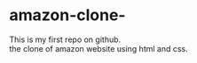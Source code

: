 # amazon-clone-
This is my first repo on github.
<br>
the clone of amazon website using html and css.

